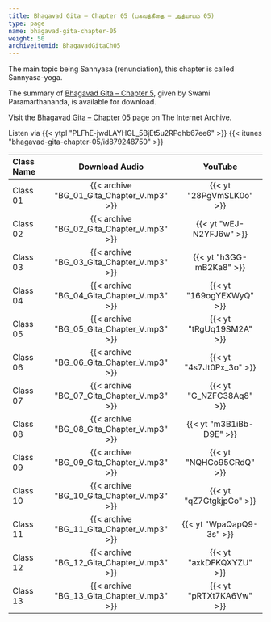```yaml
---
title: Bhagavad Gita – Chapter 05 (பகவத்கீதை – அத்யாயம் 05)
type: page
name: bhagavad-gita-chapter-05
weight: 50
archiveitemid: BhagavadGitaCh05
---
```


The main topic being Sannyasa (renunciation), this chapter is called Sannyasa-yoga.

The summary of [Bhagavad Gita – Chapter 5](https://archive.org/download/BhagavadGitaSummary/BG_05.pdf), given by Swami Paramarthananda, is available for download.

Visit the [Bhagavad Gita – Chapter 05 page](https://archive.org/details/BhagavadGitaCh05) on The Internet Archive.

Listen via {{< ytpl "PLFhE-jwdLAYHGL_5BjEt5u2RPqhb67ee6" >}} {{< itunes "bhagavad-gita-chapter-05/id879248750" >}}

Class Name | Download Audio | YouTube
:---|:---:|:---:
Class 01 | {{< archive "BG_01_Gita_Chapter_V.mp3" >}} | {{< yt "28PgVmSLK0o" >}}
Class 02 | {{< archive "BG_02_Gita_Chapter_V.mp3" >}} | {{< yt "wEJ-N2YFJ6w" >}}
Class 03 | {{< archive "BG_03_Gita_Chapter_V.mp3" >}} | {{< yt "h3GG-mB2Ka8" >}}
Class 04 | {{< archive "BG_04_Gita_Chapter_V.mp3" >}} | {{< yt "169ogYEXWyQ" >}}
Class 05 | {{< archive "BG_05_Gita_Chapter_V.mp3" >}} | {{< yt "tRgUq19SM2A" >}}
Class 06 | {{< archive "BG_06_Gita_Chapter_V.mp3" >}} | {{< yt "4s7Jt0Px_3o" >}}
Class 07 | {{< archive "BG_07_Gita_Chapter_V.mp3" >}} | {{< yt "G_NZFC38Aq8" >}}
Class 08 | {{< archive "BG_08_Gita_Chapter_V.mp3" >}} | {{< yt "m3B1iBb-D9E" >}}
Class 09 | {{< archive "BG_09_Gita_Chapter_V.mp3" >}} | {{< yt "NQHCo95CRdQ" >}}
Class 10 | {{< archive "BG_10_Gita_Chapter_V.mp3" >}} | {{< yt "qZ7GtgkjpCo" >}}
Class 11 | {{< archive "BG_11_Gita_Chapter_V.mp3" >}} | {{< yt "WpaQapQ9-3s" >}}
Class 12 | {{< archive "BG_12_Gita_Chapter_V.mp3" >}} | {{< yt "axkDFKQXYZU" >}}
Class 13 | {{< archive "BG_13_Gita_Chapter_V.mp3" >}} | {{< yt "pRTXt7KA6Vw" >}}
